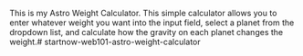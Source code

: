 This is my Astro Weight Calculator.
    This simple calculator allows you to enter whatever weight you want into the input field, select a planet from the dropdown list, and calculate how the gravity on each planet changes the weight.# startnow-web101-astro-weight-calculator
